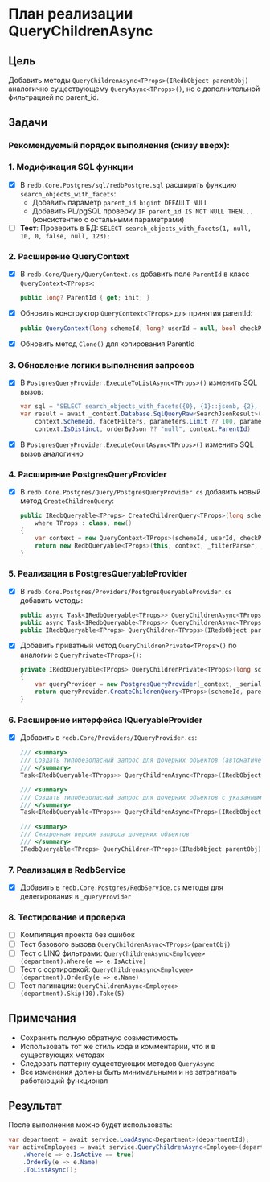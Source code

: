 # План реализации QueryChildrenAsync

## Цель
Добавить методы `QueryChildrenAsync<TProps>(IRedbObject parentObj)` аналогично существующему `QueryAsync<TProps>()`, но с дополнительной фильтрацией по parent_id.

## Задачи

### Рекомендуемый порядок выполнения (снизу вверх):

### 1. Модификация SQL функции
- [x] В `redb.Core.Postgres/sql/redbPostgre.sql` расширить функцию `search_objects_with_facets`:
  - Добавить параметр `parent_id bigint DEFAULT NULL`
  - Добавить PL/pgSQL проверку `IF parent_id IS NOT NULL THEN...` (консистентно с остальными параметрами)
- [ ] **Тест**: Проверить в БД: `SELECT search_objects_with_facets(1, null, 10, 0, false, null, 123);`

### 2. Расширение QueryContext  
- [x] В `redb.Core/Query/QueryContext.cs` добавить поле `ParentId` в класс `QueryContext<TProps>`:
  ```csharp
  public long? ParentId { get; init; }
  ```
- [x] Обновить конструктор `QueryContext<TProps>` для принятия parentId:
  ```csharp
  public QueryContext(long schemeId, long? userId = null, bool checkPermissions = false, long? parentId = null)
  ```
- [x] Обновить метод `Clone()` для копирования ParentId

### 3. Обновление логики выполнения запросов
- [x] В `PostgresQueryProvider.ExecuteToListAsync<TProps>()` изменить SQL вызов:
  ```csharp
  var sql = "SELECT search_objects_with_facets({0}, {1}::jsonb, {2}, {3}, {4}, {5}::jsonb, {6}) as result";
  var result = await _context.Database.SqlQueryRaw<SearchJsonResult>(sql, 
      context.SchemeId, facetFilters, parameters.Limit ?? 100, parameters.Offset ?? 0, 
      context.IsDistinct, orderByJson ?? "null", context.ParentId)
  ```
- [x] В `PostgresQueryProvider.ExecuteCountAsync<TProps>()` изменить SQL вызов аналогично

### 4. Расширение PostgresQueryProvider
- [x] В `redb.Core.Postgres/Query/PostgresQueryProvider.cs` добавить новый метод `CreateChildrenQuery`:
  ```csharp
  public IRedbQueryable<TProps> CreateChildrenQuery<TProps>(long schemeId, long parentId, long? userId = null, bool checkPermissions = false) 
      where TProps : class, new()
  {
      var context = new QueryContext<TProps>(schemeId, userId, checkPermissions, parentId);
      return new RedbQueryable<TProps>(this, context, _filterParser, _orderingParser);
  }
  ```

### 5. Реализация в PostgresQueryableProvider
- [x] В `redb.Core.Postgres/Providers/PostgresQueryableProvider.cs` добавить методы:
  ```csharp
  public async Task<IRedbQueryable<TProps>> QueryChildrenAsync<TProps>(IRedbObject parentObj) where TProps : class, new()
  public async Task<IRedbQueryable<TProps>> QueryChildrenAsync<TProps>(IRedbObject parentObj, IRedbUser user) where TProps : class, new()
  public IRedbQueryable<TProps> QueryChildren<TProps>(IRedbObject parentObj) where TProps : class, new()
  ```
- [x] Добавить приватный метод `QueryChildrenPrivate<TProps>()` по аналогии с `QueryPrivate<TProps>()`:
  ```csharp
  private IRedbQueryable<TProps> QueryChildrenPrivate<TProps>(long schemeId, long parentId, long? userId = null, bool checkPermissions = false) where TProps : class, new()
  {
      var queryProvider = new PostgresQueryProvider(_context, _serializer, _logger);
      return queryProvider.CreateChildrenQuery<TProps>(schemeId, parentId, userId, checkPermissions);
  }
  ```

### 6. Расширение интерфейса IQueryableProvider
- [x] Добавить в `redb.Core/Providers/IQueryProvider.cs`:
  ```csharp
  /// <summary>
  /// Создать типобезопасный запрос для дочерних объектов (автоматически определит схему по типу)
  /// </summary>
  Task<IRedbQueryable<TProps>> QueryChildrenAsync<TProps>(IRedbObject parentObj) where TProps : class, new();
  
  /// <summary>
  /// Создать типобезопасный запрос для дочерних объектов с указанным пользователем
  /// </summary>
  Task<IRedbQueryable<TProps>> QueryChildrenAsync<TProps>(IRedbObject parentObj, IRedbUser user) where TProps : class, new();
  
  /// <summary>
  /// Синхронная версия запроса дочерних объектов
  /// </summary>
  IRedbQueryable<TProps> QueryChildren<TProps>(IRedbObject parentObj) where TProps : class, new();
  ```

### 7. Реализация в RedbService
- [x] Добавить в `redb.Core.Postgres/RedbService.cs` методы для делегирования в `_queryProvider`

### 8. Тестирование и проверка
- [ ] Компиляция проекта без ошибок
- [ ] Тест базового вызова `QueryChildrenAsync<TProps>(parentObj)`
- [ ] Тест с LINQ фильтрами: `QueryChildrenAsync<Employee>(department).Where(e => e.IsActive)`
- [ ] Тест с сортировкой: `QueryChildrenAsync<Employee>(department).OrderBy(e => e.Name)`
- [ ] Тест пагинации: `QueryChildrenAsync<Employee>(department).Skip(10).Take(5)`

## Примечания
- Сохранить полную обратную совместимость
- Использовать тот же стиль кода и комментарии, что и в существующих методах
- Следовать паттерну существующих методов `QueryAsync`
- Все изменения должны быть минимальными и не затрагивать работающий функционал

## Результат
После выполнения можно будет использовать:
```csharp
var department = await service.LoadAsync<Department>(departmentId);
var activeEmployees = await service.QueryChildrenAsync<Employee>(department)
    .Where(e => e.IsActive == true)
    .OrderBy(e => e.Name)
    .ToListAsync();
```
